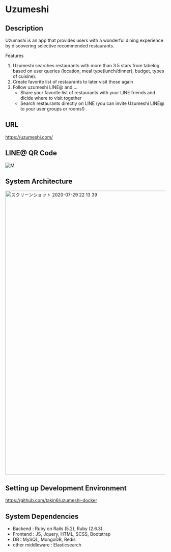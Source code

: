 # Uzumeshi

## Description
Uzumashi is an app that provides users with a wonderful dining experience by discovering selective recommended restaurants.

Features
1. Uzumeshi searches restaurants with more than 3.5 stars from tabelog based on user queries (location, meal type(lunch/dinner), budget, types of cuisine).
2. Create favorite list of restaurants to later visit those again
2. Follow uzumeshi LINE@ and ...
   - Share your favorite list of restaurants with your LINE friends and dicide where to visit together
   - Search restaurants directly on LINE (you can invite Uzumeshi LINE@ to your user groups or rooms!)

## URL
https://uzumeshi.com/

## LINE@ QR Code
![M](https://user-images.githubusercontent.com/48932045/88786217-35d6ec80-d1cd-11ea-8576-d09324a33adc.png)

## System Architecture
<img width="892" alt="スクリーンショット 2020-07-29 22 13 39" src="https://user-images.githubusercontent.com/48932045/88804400-cf5fc780-d1e8-11ea-9671-2ddf4d4f62e7.png">

## Setting up Development Environment
https://github.com/takin6/uzumeshi-docker

## System Dependencies
* Backend : Ruby on Rails (5.2), Ruby (2.6.3)
* Frontend : JS, Jquery, HTML, SCSS, Bootstrap
* DB : MySQL, MongoDB, Redis
* other middleware : Elasticsearch
